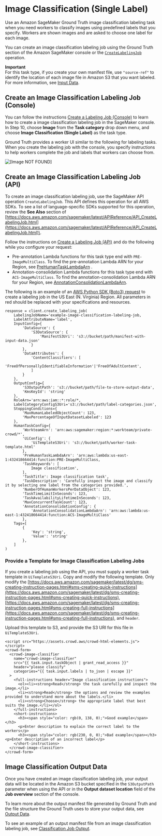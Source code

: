 # Image Classification \(Single Label\)<a name="sms-image-classification"></a>

Use an Amazon SageMaker Ground Truth image classification labeling task when you need workers to classify images using predefined labels that you specify\. Workers are shown images and are asked to choose one label for each image\. 

You can create an image classification labeling job using the Ground Truth section of the Amazon SageMaker console or the [ `CreateLabelingJob`](https://docs.aws.amazon.com/sagemaker/latest/APIReference/API_CreateLabelingJob.html) operation\. 

**Important**  
For this task type, if you create your own manifest file, use `"source-ref"` to identify the location of each image file in Amazon S3 that you want labeled\. For more information, see [Input Data](sms-data-input.md)\.

## Create an Image Classification Labeling Job \(Console\)<a name="sms-creating-image-classification-console"></a>

You can follow the instructions [Create a Labeling Job \(Console\)](sms-create-labeling-job-console.md) to learn how to create a image classification labeling job in the SageMaker console\. In Step 10, choose **Image** from the **Task category** drop down menu, and choose **Image Classification \(Single Label\)** as the task type\. 

Ground Truth provides a worker UI similar to the following for labeling tasks\. When you create the labeling job with the console, you specify instructions to help workers complete the job and labels that workers can choose from\. 

![\[Image NOT FOUND\]](http://docs.aws.amazon.com/sagemaker/latest/dg/images/image-classification-example.png)

## Create an Image Classification Labeling Job \(API\)<a name="sms-creating-image-classification-api"></a>

To create an image classification labeling job, use the SageMaker API operation `CreateLabelingJob`\. This API defines this operation for all AWS SDKs\. To see a list of language\-specific SDKs supported for this operation, review the **See Also** section of [https://docs.aws.amazon.com/sagemaker/latest/APIReference/API_CreateLabelingJob.html](https://docs.aws.amazon.com/sagemaker/latest/APIReference/API_CreateLabelingJob.html)\.

Follow the instructions on [Create a Labeling Job \(API\)](sms-create-labeling-job-api.md) and do the following while you configure your request: 
+ Pre\-annotation Lambda functions for this task type end with `PRE-ImageMultiClass`\. To find the pre\-annotation Lambda ARN for your Region, see [PreHumanTaskLambdaArn](https://docs.aws.amazon.com/sagemaker/latest/dg/API_HumanTaskConfig.html#SageMaker-Type-HumanTaskConfig-PreHumanTaskLambdaArn) \. 
+ Annotation\-consolidation Lambda functions for this task type end with `ACS-ImageMultiClass`\. To find the annotation\-consolidation Lambda ARN for your Region, see [AnnotationConsolidationLambdaArn](https://docs.aws.amazon.com/sagemaker/latest/dg/API_AnnotationConsolidationConfig.html#SageMaker-Type-AnnotationConsolidationConfig-AnnotationConsolidationLambdaArn)\. 

The following is an example of an [AWS Python SDK \(Boto3\) request](https://boto3.amazonaws.com/v1/documentation/api/latest/reference/services/sagemaker.html#SageMaker.Client.create_labeling_job) to create a labeling job in the US East \(N\. Virginia\) Region\. All parameters in red should be replaced with your specifications and resources\. 

```
response = client.create_labeling_job(
    LabelingJobName='example-image-classification-labeling-job,
    LabelAttributeName='label',
    InputConfig={
        'DataSource': {
            'S3DataSource': {
                'ManifestS3Uri': 's3://bucket/path/manifest-with-input-data.json'
            }
        },
        'DataAttributes': {
            'ContentClassifiers': [
                'FreeOfPersonallyIdentifiableInformation'|'FreeOfAdultContent',
            ]
        }
    },
    OutputConfig={
        'S3OutputPath': 's3://bucket/path/file-to-store-output-data',
        'KmsKeyId': 'string'
    },
    RoleArn='arn:aws:iam::*:role/*,
    LabelCategoryConfigS3Uri='s3://bucket/path/label-categories.json',
    StoppingConditions={
        'MaxHumanLabeledObjectCount': 123,
        'MaxPercentageOfInputDatasetLabeled': 123
    },
    HumanTaskConfig={
        'WorkteamArn': 'arn:aws:sagemaker:region:*:workteam/private-crowd/*',
        'UiConfig': {
            'UiTemplateS3Uri': 's3://bucket/path/worker-task-template.html'
        },
        'PreHumanTaskLambdaArn': 'arn:aws:lambda:us-east-1:432418664414:function:PRE-ImageMultiClass,
        'TaskKeywords': [
            Image classification',
        ],
        'TaskTitle': Image classification task',
        'TaskDescription': 'Carefully inspect the image and classify it by selecting one label from the categories provided.',
        'NumberOfHumanWorkersPerDataObject': 123,
        'TaskTimeLimitInSeconds': 123,
        'TaskAvailabilityLifetimeInSeconds': 123,
        'MaxConcurrentTaskCount': 123,
        'AnnotationConsolidationConfig': {
            'AnnotationConsolidationLambdaArn': 'arn:aws:lambda:us-east-1:432418664414:function:ACS-ImageMultiClass'
        },
    Tags=[
        {
            'Key': 'string',
            'Value': 'string'
        },
    ]
)
```

### Provide a Template for Image Classification Labeling Jobs<a name="worker-template-image-classification"></a>

If you create a labeling job using the API, you must supply a worker task template in `UiTemplateS3Uri`\. Copy and modify the following template\. Only modify the [https://docs.aws.amazon.com/sagemaker/latest/dg/sms-creating-instruction-pages.html#sms-creating-quick-instructions](https://docs.aws.amazon.com/sagemaker/latest/dg/sms-creating-instruction-pages.html#sms-creating-quick-instructions), [https://docs.aws.amazon.com/sagemaker/latest/dg/sms-creating-instruction-pages.html#sms-creating-full-instructions](https://docs.aws.amazon.com/sagemaker/latest/dg/sms-creating-instruction-pages.html#sms-creating-full-instructions), and `header`\. 

Upload this template to S3, and provide the S3 URI for this file in `UiTemplateS3Uri`\.

```
<script src="https://assets.crowd.aws/crowd-html-elements.js"></script>
<crowd-form>
  <crowd-image-classifier
    name="crowd-image-classifier"
    src="{{ task.input.taskObject | grant_read_access }}"
    header="please classify"
    categories="{{ task.input.labels | to_json | escape }}"
  >
    <full-instructions header="Image classification instructions">
      <ol><li><strong>Read</strong> the task carefully and inspect the image.</li>
      <li><strong>Read</strong> the options and review the examples provided to understand more about the labels.</li>
      <li><strong>Choose</strong> the appropriate label that best suits the image.</li></ol>
    </full-instructions>
    <short-instructions>
      <h3><span style="color: rgb(0, 138, 0);">Good example</span></h3>
      <p>Enter description to explain the correct label to the workers</p>
      <h3><span style="color: rgb(230, 0, 0);">Bad example</span></h3><p>Enter description of an incorrect label</p>
    </short-instructions>
  </crowd-image-classifier>
</crowd-form>
```

## Image Classification Output Data<a name="sms-image-classification-output-data"></a>

Once you have created an image classification labeling job, your output data will be located in the Amazon S3 bucket specified in the `S3OutputPath` parameter when using the API or in the **Output dataset location** field of the **Job overview** section of the console\. 

To learn more about the output manifest file generated by Ground Truth and the file structure the Ground Truth uses to store your output data, see [Output Data](sms-data-output.md)\. 

To see an example of an output manifest file from an image classification labeling job, see [Classification Job Output](sms-data-output.md#sms-output-class)\.